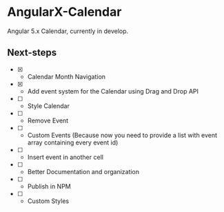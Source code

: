 # AngularX-Calendar

Angular 5.x Calendar, currently in develop.

## Next-steps
- [x] - Calendar Month Navigation
- [x] - Add event system for the Calendar using Drag and Drop API
- [ ] - Style Calendar
- [ ] - Remove Event
- [ ] - Custom Events (Because now you need to provide a list with event array containing every event id)
- [ ] - Insert event in another cell
- [ ] - Better Documentation and organization
- [ ] - Publish in NPM
- [ ] - Custom Styles
